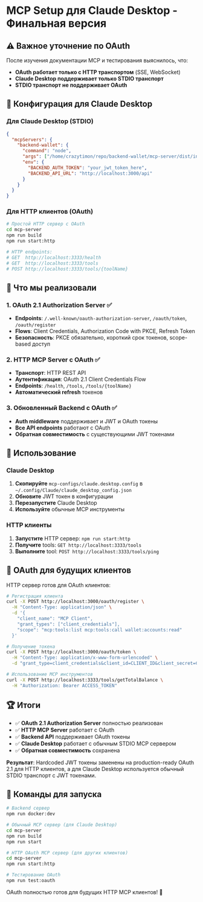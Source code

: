 # MCP Setup для Claude Desktop - Финальная версия

## ⚠️ Важное уточнение по OAuth

После изучения документации MCP и тестирования выяснилось, что:

- **OAuth работает только с HTTP транспортом** (SSE, WebSocket)
- **Claude Desktop поддерживает только STDIO транспорт** 
- **STDIO транспорт не поддерживает OAuth**

## 🔧 Конфигурация для Claude Desktop

### Для Claude Desktop (STDIO)
```json
{
  "mcpServers": {
    "backend-wallet": {
      "command": "node",
      "args": ["/home/crazytimon/repo/backend-wallet/mcp-server/dist/index.js"],
      "env": {
        "BACKEND_AUTH_TOKEN": "your_jwt_token_here",
        "BACKEND_API_URL": "http://localhost:3000/api"
      }
    }
  }
}
```

### Для HTTP клиентов (OAuth)
```bash
# Простой HTTP сервер с OAuth
cd mcp-server
npm run build
npm run start:http

# HTTP endpoints:
# GET  http://localhost:3333/health
# GET  http://localhost:3333/tools
# POST http://localhost:3333/tools/{toolName}
```

## 🎯 Что мы реализовали

### 1. OAuth 2.1 Authorization Server ✅
- **Endpoints**: `/.well-known/oauth-authorization-server`, `/oauth/token`, `/oauth/register`
- **Flows**: Client Credentials, Authorization Code with PKCE, Refresh Token
- **Безопасность**: PKCE обязательно, короткий срок токенов, scope-based доступ

### 2. HTTP MCP Server с OAuth ✅
- **Транспорт**: HTTP REST API
- **Аутентификация**: OAuth 2.1 Client Credentials Flow
- **Endpoints**: `/health`, `/tools`, `/tools/{toolName}`
- **Автоматический refresh** токенов

### 3. Обновленный Backend с OAuth ✅
- **Auth middleware** поддерживает и JWT и OAuth токены
- **Все API endpoints** работают с OAuth
- **Обратная совместимость** с существующими JWT токенами

## 📱 Использование

### Claude Desktop
1. **Скопируйте** `mcp-configs/claude.desktop.config` в `~/.config/Claude/claude_desktop_config.json`
2. **Обновите** JWT токен в конфигурации
3. **Перезапустите** Claude Desktop
4. **Используйте** обычные MCP инструменты

### HTTP клиенты
1. **Запустите** HTTP сервер: `npm run start:http`
2. **Получите** tools: `GET http://localhost:3333/tools`
3. **Выполните** tool: `POST http://localhost:3333/tools/ping`

## 🔐 OAuth для будущих клиентов

HTTP сервер готов для OAuth клиентов:

```bash
# Регистрация клиента
curl -X POST http://localhost:3000/oauth/register \
  -H "Content-Type: application/json" \
  -d '{
    "client_name": "MCP Client",
    "grant_types": ["client_credentials"],
    "scope": "mcp:tools:list mcp:tools:call wallet:accounts:read"
  }'

# Получение токена
curl -X POST http://localhost:3000/oauth/token \
  -H "Content-Type: application/x-www-form-urlencoded" \
  -d "grant_type=client_credentials&client_id=CLIENT_ID&client_secret=CLIENT_SECRET"

# Использование MCP инструментов
curl -X POST http://localhost:3333/tools/getTotalBalance \
  -H "Authorization: Bearer ACCESS_TOKEN"
```

## 🏆 Итоги

- ✅ **OAuth 2.1 Authorization Server** полностью реализован
- ✅ **HTTP MCP Server** работает с OAuth
- ✅ **Backend API** поддерживает OAuth токены
- ✅ **Claude Desktop** работает с обычным STDIO MCP сервером
- ✅ **Обратная совместимость** сохранена

**Результат**: Hardcoded JWT токены заменены на production-ready OAuth 2.1 для HTTP клиентов, а для Claude Desktop используется обычный STDIO транспорт с JWT токенами.

## 🔧 Команды для запуска

```bash
# Backend сервер
npm run docker:dev

# Обычный MCP сервер (для Claude Desktop)
cd mcp-server
npm run build
npm run start

# HTTP OAuth MCP сервер (для других клиентов)
cd mcp-server
npm run start:http

# Тестирование OAuth
npm run test:oauth
```

OAuth полностью готов для будущих HTTP MCP клиентов! 🚀 